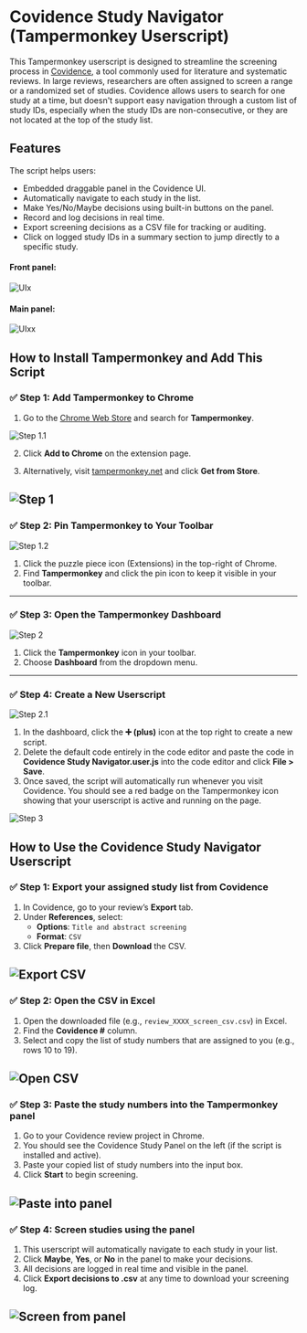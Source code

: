 # Covidence Study Navigator (Tampermonkey Userscript)

This Tampermonkey userscript is designed to streamline the screening process in [Covidence](https://www.covidence.org/), a tool commonly used for literature and systematic reviews. In large reviews, researchers are often assigned to screen a range or a randomized set of studies. Covidence allows users to search for one study at a time, but doesn't support easy navigation through a custom list of study IDs, especially when the study IDs are non-consecutive, or they are not located at the top of the study list.


## Features
The script helps users:
- Embedded draggable panel in the Covidence UI.
- Automatically navigate to each study in the list.
- Make Yes/No/Maybe decisions using built-in buttons on the panel.
- Record and log decisions in real time.
- Export screening decisions as a CSV file for tracking or auditing.
- Click on logged study IDs in a summary section to jump directly to a specific study.

#### Front panel:
![UIx](CSN_UIx.png)

#### Main panel:
![UIxx](CSN_UIxx.png)


## How to Install Tampermonkey and Add This Script

### ✅ Step 1: Add Tampermonkey to Chrome  
1. Go to the [Chrome Web Store](https://chrome.google.com/webstore/) and search for **Tampermonkey**.

![Step 1.1](installation/install_step1.1.png)

2. Click **Add to Chrome** on the extension page.

3. Alternatively, visit [tampermonkey.net](https://www.tampermonkey.net/) and click **Get from Store**.

![Step 1](installation/install_step1.png)  
---

### ✅ Step 2: Pin Tampermonkey to Your Toolbar  
![Step 1.2](installation/install_step1.2.png)  

1. Click the puzzle piece icon (Extensions) in the top-right of Chrome.  
2. Find **Tampermonkey** and click the pin icon to keep it visible in your toolbar.

---

### ✅ Step 3: Open the Tampermonkey Dashboard  
![Step 2](installation/install_step2.png)  

1. Click the **Tampermonkey** icon in your toolbar.  
2. Choose **Dashboard** from the dropdown menu.

---

### ✅ Step 4: Create a New Userscript  
![Step 2.1](installation/install_step2.1.png)  

1. In the dashboard, click the **➕ (plus)** icon at the top right to create a new script.  
2. Delete the default code entirely in the code editor and paste the code in **Covidence Study Navigator.user.js** into the code editor and click **File > Save**.
3. Once saved, the script will automatically run whenever you visit Covidence. You should see a red badge on the Tampermonkey icon showing that your userscript is active and running on the page.

![Step 3](installation/install_step3.png)  






## How to Use the Covidence Study Navigator Userscript



### ✅ Step 1: Export your assigned study list from Covidence  


1. In Covidence, go to your review’s **Export** tab.
2. Under **References**, select:
   - **Options**: `Title and abstract screening`
   - **Format**: `CSV`
3. Click **Prepare file**, then **Download** the CSV.

![Export CSV](use/use_step1.png)
---

### ✅ Step 2: Open the CSV in Excel  


1. Open the downloaded file (e.g., `review_XXXX_screen_csv.csv`) in Excel.
2. Find the **Covidence #** column.
3. Select and copy the list of study numbers that are assigned to you (e.g., rows 10 to 19).

![Open CSV](use/use_step2.png)
---

### ✅ Step 3: Paste the study numbers into the Tampermonkey panel  


1. Go to your Covidence review project in Chrome.
2. You should see the Covidence Study Panel on the left (if the script is installed and active).
3. Paste your copied list of study numbers into the input box.
4. Click **Start** to begin screening.

![Paste into panel](use/use_step3.png)
---

### ✅ Step 4: Screen studies using the panel  


1. This userscript will automatically navigate to each study in your list.
2. Click **Maybe**, **Yes**, or **No** in the panel to make your decisions.
3. All decisions are logged in real time and visible in the panel.
4. Click **Export decisions to .csv** at any time to download your screening log.

![Screen from panel](use/use_step4.png)
---

